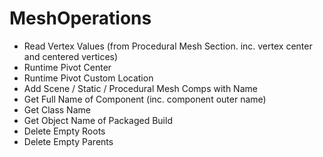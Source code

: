 # MeshOperations

- Read Vertex Values (from Procedural Mesh Section. inc. vertex center and centered vertices)
- Runtime Pivot Center
- Runtime Pivot Custom Location
- Add Scene / Static / Procedural Mesh Comps with Name
- Get Full Name of Component (inc. component outer name)
- Get Class Name
- Get Object Name of Packaged Build
- Delete Empty Roots
- Delete Empty Parents

